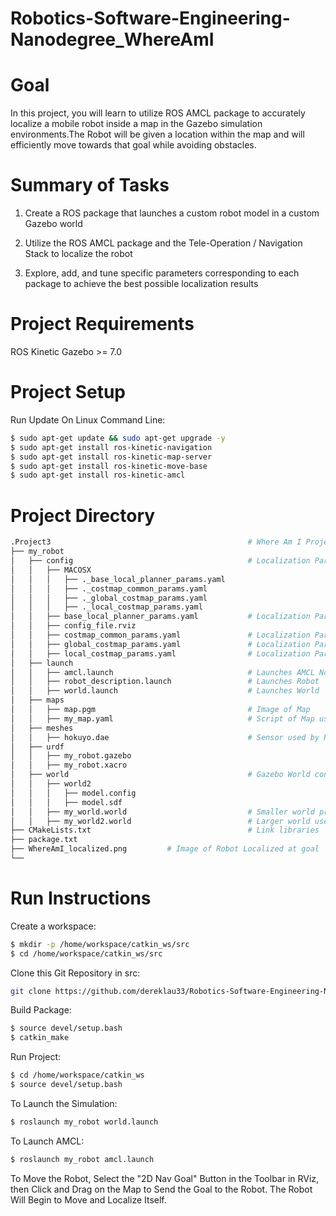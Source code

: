 # Robotics-Software-Engineering-Nanodegree_WhereAmI

# Goal
In this project, you will learn to utilize ROS AMCL package to accurately localize a mobile robot inside a map in the Gazebo simulation environments.The Robot will be given a location within the map and will efficiently move towards that goal while avoiding obstacles.  

# Summary of Tasks
1. Create a ROS package that launches a custom robot model in a custom Gazebo world  

2. Utilize the ROS AMCL package and the Tele-Operation / Navigation Stack to localize the robot  

3. Explore, add, and tune specific parameters corresponding to each package to achieve the best possible localization results  

# Project Requirements
ROS Kinetic
Gazebo >= 7.0  

# Project Setup
Run Update On Linux Command Line:   
```bash
$ sudo apt-get update && sudo apt-get upgrade -y  
$ sudo apt-get install ros-kinetic-navigation  
$ sudo apt-get install ros-kinetic-map-server  
$ sudo apt-get install ros-kinetic-move-base  
$ sudo apt-get install ros-kinetic-amcl  
```  


# Project Directory
 ```bash
 .Project3                                            # Where Am I Project  
 ├── my_robot                                          
 │   ├── config                                       # Localization Parameters
 │   │   ├── MACOSX
 │   │   │   ├── ._base_local_planner_params.yaml
 │   │   │   ├── ._costmap_common_params.yaml
 │   │   │   ├── ._global_costmap_params.yaml
 │   │   │   ├── ._local_costmap_params.yaml
 │   │   ├── base_local_planner_params.yaml           # Localization Params for Local Planner
 │   │   ├── config_file.rviz                         
 │   │   ├── costmap_common_params.yaml               # Localization Params for Common Cost Map
 │   │   ├── global_costmap_params.yaml               # Localization Params for Global Cost Map
 │   │   ├── local_costmap_params.yaml                # Localization Params for Local Cost Map
 │   ├── launch      
 │   │   ├── amcl.launch                              # Launches AMCL Node
 │   │   ├── robot_description.launch                 # Launches Robot 
 │   │   ├── world.launch                             # Launches World
 │   ├── maps  
 │   │   ├── map.pgm                                  # Image of Map
 │   │   ├── my_map.yaml                              # Script of Map used by Robot
 │   ├── meshes 
 │   │   ├── hokuyo.dae                               # Sensor used by Robot
 │   ├── urdf   
 │   │   ├── my_robot.gazebo
 │   │   ├── my_robot.xacro
 │   ├── world                                        # Gazebo World containing models    
 │   │   ├── world2
 │   │   │   ├── model.config
 │   │   │   ├── model.sdf
 │   │   ├── my_world.world                           # Smaller world previously used
 │   │   ├── my_world2.world                          # Larger world used in this project
 ├── CMakeLists.txt                                   # Link libraries 
 ├── package.txt
 ├── WhereAmI_localized.png         # Image of Robot Localized at goal
 └──                              
```

# Run Instructions
Create a workspace:    
```bash
$ mkdir -p /home/workspace/catkin_ws/src
$ cd /home/workspace/catkin_ws/src
```   

Clone this Git Repository in src:    
```bash
git clone https://github.com/dereklau33/Robotics-Software-Engineering-Nanodegree_WhereAmI.git
```  

Build Package:  
```bash
$ source devel/setup.bash
$ catkin_make
```

Run Project: 
```bash
$ cd /home/workspace/catkin_ws
$ source devel/setup.bash
``` 

To Launch the Simulation:
```bash
$ roslaunch my_robot world.launch
``` 

To Launch AMCL: 
```bash
$ roslaunch my_robot amcl.launch
``` 

To Move the Robot, Select the "2D Nav Goal" Button in the Toolbar in RViz, then Click and Drag on the Map to Send the Goal to the Robot. The Robot Will Begin to Move and Localize Itself.


